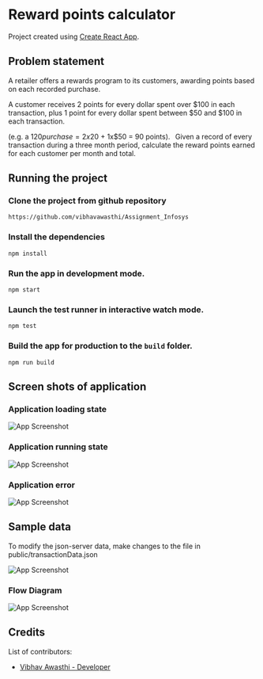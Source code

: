 # Reward points calculator

Project created using [Create React App](https://github.com/facebook/create-react-app).

## Problem statement

A retailer offers a rewards program to its customers, awarding points based on each recorded purchase.  

A customer receives 2 points for every dollar spent over $100 in each transaction, plus 1 point for every dollar spent between $50 and $100 in each transaction. 

(e.g. a $120 purchase = 2x$20 + 1x$50 = 90 points). 
  
Given a record of every transaction during a three month period, calculate the reward points earned for each customer per month and total. 

## Running the project

### Clone the project from github repository

`https://github.com/vibhavawasthi/Assignment_Infosys`

### Install the dependencies

`npm install`


### Run the app in development mode.

`npm start`

### Launch the test runner in interactive watch mode.

`npm test`

### Build the app for production to the `build` folder.

`npm run build`

## Screen shots of application

### Application loading state

![App Screenshot](https://drive.google.com/uc?export=view&id=1CXG2PUsm6eicVFmwou_jnrWUKabu6lQN)

### Application running state

![App Screenshot](https://drive.google.com/uc?export=view&id=1CJcLKUjFw5JWNLFj63nFURECJAsiPe-q)

### Application error 

![App Screenshot](https://drive.google.com/uc?export=view&id=1CJK3i4V-wZUPkst3KuOmnIfPxOsbs4Cp)

## Sample data

To modify the json-server data, make changes to the file in public/transactionData.json

![App Screenshot](https://drive.google.com/uc?export=view&id=1CY0lBi8fnFGDIzDXpS4MTzrvce_f5qt7)

### Flow Diagram
![App Screenshot](https://drive.google.com/uc?export=view&id=1CJqXOA0MNgqJiPn_l3-BgXZL)


## Credits
List of contributors:
- [Vibhav Awasthi - Developer](vibhavawasthi54@gmail.com)
